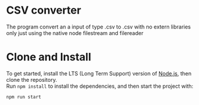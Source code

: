 # CSV converter

The program convert an a input of type .csv to .csv with no extern libraries only just using the
native node filestream and filereader

# Clone and Install

To get started, install the LTS (Long Term Support) version of [Node.js](https://nodejs.org/en), then clone the repository.  
Run `npm install` to install the dependencies, and then start the project with:

```bash
npm run start
```
